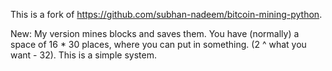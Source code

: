 This is a fork of https://github.com/subhan-nadeem/bitcoin-mining-python.

New:
My version mines blocks and saves them.
You have (normally) a space of 16 * 30 places, where you can put in something. (2 ^ what you want - 32).
This is a simple system.
